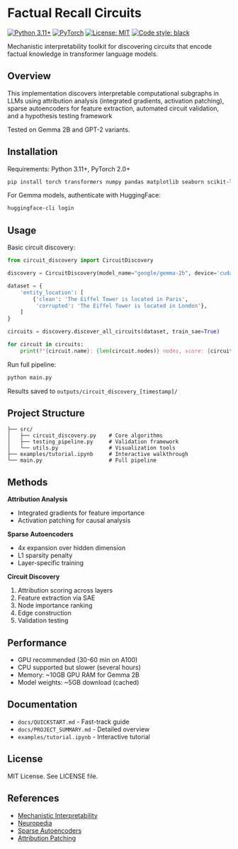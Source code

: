 # Factual Recall Circuits

[![Python 3.11+](https://img.shields.io/badge/python-3.11+-blue.svg)](https://www.python.org/downloads/)
[![PyTorch](https://img.shields.io/badge/PyTorch-2.0+-ee4c2c.svg)](https://pytorch.org/)
[![License: MIT](https://img.shields.io/badge/License-MIT-yellow.svg)](https://opensource.org/licenses/MIT)
[![Code style: black](https://img.shields.io/badge/code%20style-black-000000.svg)](https://github.com/psf/black)

Mechanistic interpretability toolkit for discovering circuits that encode factual knowledge in transformer language models.

## Overview

This implementation discovers interpretable computational subgraphs in LLMs using attribution analysis (integrated gradients, activation patching), sparse autoencoders for feature extraction, automated circuit validation, and a hypothesis testing framework

Tested on Gemma 2B and GPT-2 variants.

## Installation

Requirements: Python 3.11+, PyTorch 2.0+

```bash
pip install torch transformers numpy pandas matplotlib seaborn scikit-learn einops tqdm networkx
```

For Gemma models, authenticate with HuggingFace:
```bash
huggingface-cli login
```

## Usage

Basic circuit discovery:

```python
from circuit_discovery import CircuitDiscovery

discovery = CircuitDiscovery(model_name="google/gemma-2b", device='cuda')

dataset = {
    'entity_location': [
        {'clean': 'The Eiffel Tower is located in Paris',
         'corrupted': 'The Eiffel Tower is located in London'},
    ]
}

circuits = discovery.discover_all_circuits(dataset, train_sae=True)

for circuit in circuits:
    print(f"{circuit.name}: {len(circuit.nodes)} nodes, score: {circuit.attribution_score:.4f}")
```

Run full pipeline:
```bash
python main.py
```

Results saved to `outputs/circuit_discovery_[timestamp]/`

## Project Structure

```
├── src/
│   ├── circuit_discovery.py    # Core algorithms
│   ├── testing_pipeline.py     # Validation framework
│   └── utils.py                # Visualization tools
├── examples/tutorial.ipynb     # Interactive walkthrough
└── main.py                     # Full pipeline
```

## Methods

**Attribution Analysis**
- Integrated gradients for feature importance
- Activation patching for causal analysis

**Sparse Autoencoders**
- 4x expansion over hidden dimension
- L1 sparsity penalty
- Layer-specific training

**Circuit Discovery**
1. Attribution scoring across layers
2. Feature extraction via SAE
3. Node importance ranking
4. Edge construction
5. Validation testing

## Performance

- GPU recommended (30-60 min on A100)
- CPU supported but slower (several hours)
- Memory: ~10GB GPU RAM for Gemma 2B
- Model weights: ~5GB download (cached)

## Documentation

- `docs/QUICKSTART.md` - Fast-track guide
- `docs/PROJECT_SUMMARY.md` - Detailed overview
- `examples/tutorial.ipynb` - Interactive tutorial

## License

MIT License. See LICENSE file.

## References

- [Mechanistic Interpretability](https://transformer-circuits.pub/)
- [Neuropedia](https://neuropedia.ai/)
- [Sparse Autoencoders](https://arxiv.org/abs/2309.08600)
- [Attribution Patching](https://arxiv.org/abs/2310.10348)